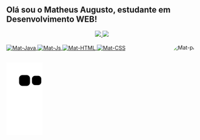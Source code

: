 ## Olá sou o Matheus Augusto, estudante em Desenvolvimento WEB!
<div align="center">
  <a href="https://github.com/Matoncoffee">
  <img height="180em" src="https://github-readme-stats.vercel.app/api?username=Matoncoffee&show_icons=true&theme=dracula&include_all_commits=true&count_private=true"/>
  <img height="180em" src="https://github-readme-stats.vercel.app/api/top-langs/?username=Matoncoffee&layout=compact&langs_count=7&theme=dracula"/>
</div>
<div style="display: inline_block"><br>
  <img align="center" alt="Mat-Java" height="30" width="40" src= "https://cdn.jsdelivr.net/gh/devicons/devicon/icons/java/java-original.svg">
  <img align="center" alt="Mat-Js" height="30" width="40" src="https://cdn.jsdelivr.net/gh/devicons/devicon/icons/javascript/javascript-original.svg">
  <img align="center" alt="Mat-HTML" height="30" width="40" src="https://cdn.jsdelivr.net/gh/devicons/devicon/icons/html5/html5-original.svg">
  <img align="center" alt="Mat-CSS" height="30" width="40" src="https://cdn.jsdelivr.net/gh/devicons/devicon/icons/css3/css3-original.svg">
  <img align="right" alt="Mat-pic" height="150" style="border-radius:50px;" src=https://cdn.picrew.me/shareImg/org/202301/338224_12sTs6WC.png
</div>
  
  ##
 
 
  ![Snake animation](https://github.com/rafaballerini/rafaballerini/blob/output/github-contribution-grid-snake.svg)
 
</div>
